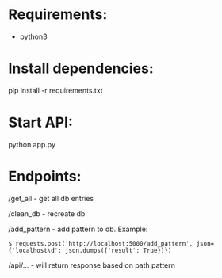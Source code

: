 # Requirements:
- python3

# Install dependencies:
pip install -r requirements.txt

# Start API:
python app.py

# Endpoints:
/get_all - get all db entries

/clean_db - recreate db

/add_pattern - add pattern to db. Example:

    $ requests.post('http://localhost:5000/add_pattern', json={'localhost\d': json.dumps({'result': True})})

/api/... - will return response based on path pattern
